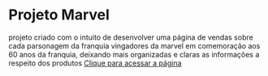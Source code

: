 # Projeto Marvel
projeto criado com o intuito de desenvolver uma página de vendas sobre cada parsonagem da franquia vingadores da marvel em comemoração aos 60 anos da franquia, deixando mais organizadas e claras as informações a respeito dos produtos
[Clique para acessar a página](https://andreoliveiraace.github.io/Projeto-Marvel)

